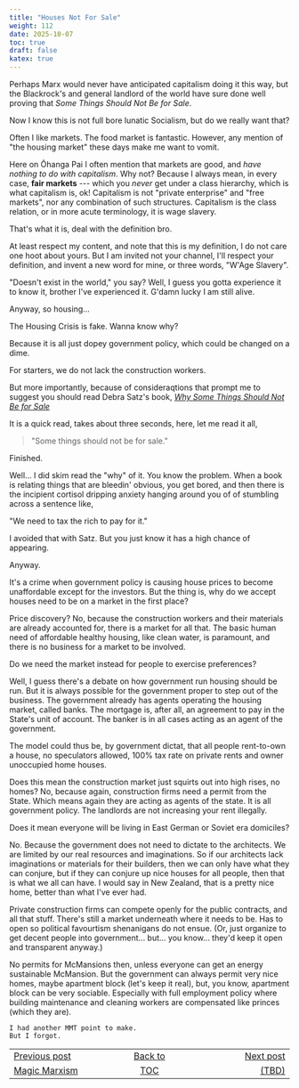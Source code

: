 ```yaml
---
title: "Houses Not For Sale"
weight: 112
date: 2025-10-07
toc: true
draft: false
katex: true
---
```


Perhaps Marx would never have anticipated capitalism doing it this way, but 
the Blackrock's and general landlord of the world have sure done well 
proving that _Some Things Should Not Be for Sale_.

Now I know this is not full bore lunatic Socialism, but do we really want that?

Often I like markets. The food market is fantastic. However, any mention of 
"the housing market" these days make me want to vomit.

Here on Ōhanga Pai I often mention that markets are good, and 
_have nothing to do with capitalism_.
Why not? Because I always mean, in every case, **fair markets** --- which you 
_never_ get under a class hierarchy, which is what capitalism is, ok! 
Capitalism is not "private enterprise" and "free markets", nor any combination 
of such structures. Capitalism is the class relation, or in more acute 
terminology, it is wage slavery.

That's what it is, deal with the definition bro.

At least respect my content, and note that this is my definition, I do not 
care one hoot about yours. But I am invited not your channel, I'll respect 
your definition, and invent a new word for mine, or three words, 
"W'Age Slavery".

"Doesn't exist in the world," you say? Well, I guess you gotta experience it 
to know it, brother I've experienced it. G'damn lucky I am still alive.

Anyway, so housing...

The Housing Crisis is fake. Wanna know why?

Because it is all just dopey government policy, which could be changed on 
a dime.

For starters, we do not lack the construction workers.

But more importantly, because of consideraqtions that prompt me to suggest 
you should read Debra Satz's book,
_[Why Some Things Should Not Be for Sale](https://openlibrary.org/books/OL24534039M/Why_some_things_should_not_be_for_sale)_

It is a quick read, takes about three seconds, here, let me read it all,

> "Some things should not be for sale."

Finished.

Well... I did skim read the "why" of it. You know the problem. When a book 
is relating things that are bleedin' obvious, you get bored, and then there 
is the incipient cortisol dripping anxiety hanging around you of of stumbling 
across a sentence like,

"We need to tax the rich to pay for it."

I avoided that with Satz. But you just know it has a high chance of appearing.

Anyway.

It's a crime when government policy is causing house prices to become 
unaffordable except for the investors. But the thing is, why do we accept 
houses need to be on a market in the first place?

Price discovery? No, because the construction workers and their materials 
are already accounted for, there is a market for all that. The basic human 
need of affordable healthy housing, like clean water, is paramount, and there 
is no business for a market to be involved.

Do we need the market instead for people to exercise preferences? 

Well, I guess there's a debate on how government run housing should be run.
But it is always possible for the government proper to step out of the 
business. The government already has agents operating the housing market, 
called banks. The mortgage is, after all, an agreement to pay in the State's 
unit of account.  The banker is in all cases acting as an agent of the 
government.

The model could thus be, by government dictat, that all people rent-to-own 
a house, no speculators allowed, 100% tax rate on private rents and owner 
unoccupied home houses.

Does this mean the construction market just squirts out into high rises, 
no homes? No, because again, construction firms need a permit from the State.
Which means again they are acting as agents of the state. It is all 
government policy. The landlords are not increasing your rent illegally.

Does it mean everyone will be living in East German or Soviet era domiciles?

No. Because the government does not need to dictate to the architects. 
We are limited by our real resources and imaginations. So if our architects 
lack imaginations 
or materials for their builders, then we can only have what they can conjure, 
but if they can conjure up nice houses for all people, then that is what we all 
can have. I would say in New Zealand, that is a pretty nice home, better 
than what I've ever had.

Private construction firms can compete openly for the public contracts, and 
all that stuff. There's still a market underneath where it needs to be. 
Has to open so political favourtism shenanigans do not ensue. (Or, just 
organize to get decent people into government... but... you know... they'd 
keep it open and transparent anyway.)

No permits for McMansions then, unless everyone can get an energy sustainable 
McMansion. But the government can always permit very nice homes, maybe 
apartment block (let's keep it real), but, you know, apartment block can be 
very sociable. Especially with full employment policy where building 
maintenance and cleaning workers are compensated like princes (which they are).

```
I had another MMT point to make.
But I forgot.
```

<table style="border-collapse: collapse; border=0;">
    <colgroup>
       <col span="1" style="width: 20%;">
       <col span="1" style="width: 20%;">
       <col span="1" style="width: 20%;">
    </colgroup>
<tr style="border: 1px solid color:#0f0f0f;">
<td style="border: 1px solid color:#0f0f0f;">
<a href="../110_magic_marxism">Previous post</a></td>
<td style="border: 1px solid color:#0f0f0f; text-align:center;">
<a href="../">Back to</a></td>
<td style="border: 1px solid color:#0f0f0f; text-align:right;">
<a href="../">Next post</a></td>
</tr>
<tr style="border: 1px solid color:#0f0f0f;">
<td style="border: 1px solid color:#0f0f0f;">
<a href="../110_magic_marxism">Magic Marxism</a></td>
<td style="border: 1px solid color:#0f0f0f; text-align:center;">
<a href="../">TOC</a></td>
<td style="border: 1px solid color:#0f0f0f; text-align:right;">
<a href="../">(TBD)</a></td>
</tr>
</table>
